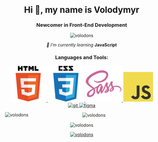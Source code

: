 <h1 align="center">Hi 👋, my name is Volodymyr</h1>
<h3 align="center">Newcomer in Front-End Development</h3>

<p align="center"> <img src="https://komarev.com/ghpvc/?username=volodons&label=Profile%20Views&color=1eff00&style=plastic" alt="volodons" /> </p>

<p align="center"><i>🌱 I’m currently learning </i><b>JavaScript</b></p>

<h3 align="center">Languages and Tools:</h3>
<p align="center"> <a href="https://www.w3.org/html/" target="_blank" rel="noreferrer"> <img src="https://raw.githubusercontent.com/devicons/devicon/master/icons/html5/html5-original-wordmark.svg" alt="html5" width="120" height="120"/> </a> <a href="https://www.w3schools.com/css/" target="_blank" rel="noreferrer"> <img src="https://raw.githubusercontent.com/devicons/devicon/master/icons/css3/css3-original-wordmark.svg" alt="css3" width="120" height="120"/> </a> <a href="https://sass-lang.com" target="_blank" rel="noreferrer"> <img src="https://raw.githubusercontent.com/devicons/devicon/master/icons/sass/sass-original.svg" alt="sass" width="120" height="120"/> </a> <a href="https://developer.mozilla.org/en-US/docs/Web/JavaScript" target="_blank" rel="noreferrer"> <img src="https://raw.githubusercontent.com/devicons/devicon/master/icons/javascript/javascript-original.svg" alt="javascript" width="100" height="100"/> </a> <a href="https://git-scm.com/" target="_blank" rel="noreferrer"> <img src="https://www.vectorlogo.zone/logos/git-scm/git-scm-icon.svg" alt="git" width="100" height="100"/> </a> <a href="https://www.figma.com/" target="_blank" rel="noreferrer"> <img src="https://www.vectorlogo.zone/logos/figma/figma-icon.svg" alt="figma" width="100" height="100"/> </a> </p>

<p align="center"><img align="left" src="https://github-readme-stats.vercel.app/api/top-langs?username=volodons&show_icons=true&theme=dark&cache_seconds=11000&locale=en&layout=compact" alt="volodons" /></p>

<p align="center">&nbsp;<img align="center" src="https://github-readme-stats.vercel.app/api?username=volodons&show_icons=true&theme=dark&locale=en" alt="volodons" /></p>

<p align="center"><img align="center" src="https://github-readme-streak-stats.herokuapp.com/?user=volodons&theme=dark" alt="volodons" /></p>

<p align="center"> <a href="https://github.com/ryo-ma/github-profile-trophy"><img src="https://github-profile-trophy.vercel.app/?username=volodons" alt="volodons" /></a> </p>
